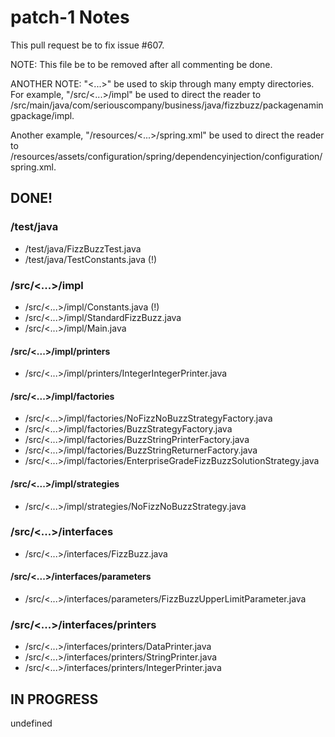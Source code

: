 # patch-1 Notes

This pull request be to fix issue #607.

NOTE: This file be to be removed after all commenting be done.


ANOTHER NOTE:
"<...>" be used to skip through many empty directories.
For example,
"/src/<...>/impl"
be used to direct the reader to
/src/main/java/com/seriouscompany/business/java/fizzbuzz/packagenamingpackage/impl.

Another example,
"/resources/<...>/spring.xml"
be used to direct the reader to
/resources/assets/configuration/spring/dependencyinjection/configuration/spring.xml.

## DONE!

### /test/java

- /test/java/FizzBuzzTest.java
- /test/java/TestConstants.java (!)

### /src/<...>/impl

- /src/<...>/impl/Constants.java (!)
- /src/<...>/impl/StandardFizzBuzz.java
- /src/<...>/impl/Main.java

#### /src/<...>/impl/printers

- /src/<...>/impl/printers/IntegerIntegerPrinter.java

#### /src/<...>/impl/factories

- /src/<...>/impl/factories/NoFizzNoBuzzStrategyFactory.java
- /src/<...>/impl/factories/BuzzStrategyFactory.java
- /src/<...>/impl/factories/BuzzStringPrinterFactory.java
- /src/<...>/impl/factories/BuzzStringReturnerFactory.java
- /src/<...>/impl/factories/EnterpriseGradeFizzBuzzSolutionStrategy.java

#### /src/<...>/impl/strategies

- /src/<...>/impl/strategies/NoFizzNoBuzzStrategy.java

### /src/<...>/interfaces

- /src/<...>/interfaces/FizzBuzz.java

#### /src/<...>/interfaces/parameters

- /src/<...>/interfaces/parameters/FizzBuzzUpperLimitParameter.java

### /src/<...>/interfaces/printers

- /src/<...>/interfaces/printers/DataPrinter.java
- /src/<...>/interfaces/printers/StringPrinter.java
- /src/<...>/interfaces/printers/IntegerPrinter.java

## IN PROGRESS

undefined

